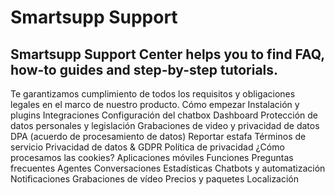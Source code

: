 # Smartsupp Support
## Smartsupp Support Center helps you to find FAQ, how-to guides and step-by-step tutorials.
Te garantizamos cumplimiento de todos los requisitos y obligaciones legales en el marco de nuestro producto. 
Cómo empezar 
Instalación y plugins 
Integraciones 
Configuración del chatbox 
Dashboard 
Protección de datos personales y legislación 
Grabaciones de video y privacidad de datos 
DPA (acuerdo de procesamiento de datos) 
Reportar estafa 
Términos de servicio 
Privacidad de datos & GDPR 
Política de privacidad 
¿Cómo procesamos las cookies? 
Aplicaciones móviles 
Funciones 
Preguntas frecuentes 
Agentes 
Conversaciones 
Estadísticas 
Chatbots y automatización 
Notificaciones 
Grabaciones de vídeo 
Precios y paquetes 
Localización

